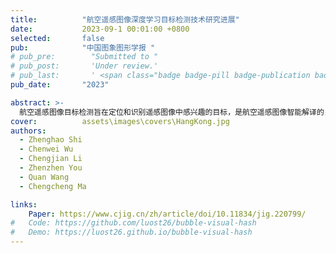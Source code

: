 ```yaml
---
title:          "航空遥感图像深度学习目标检测技术研究进展"
date:           2023-09-1 00:01:00 +0800
selected:       false
pub:            "中国图象图形学报 "
# pub_pre:        "Submitted to "
# pub_post:       'Under review.'
# pub_last:       ' <span class="badge badge-pill badge-publication badge-success">Spotlight</span>'
pub_date:       "2023"

abstract: >-
  航空遥感图像目标检测旨在定位和识别遥感图像中感兴趣的目标，是航空遥感图像智能解译的关键技术，在情报侦察、灾害救援和资源勘探等领域具有重要应用价值。然而由于航空遥感图像具有尺寸大、目标小且密集、目标呈任意角度分布、目标易被遮挡、目标类别不均衡以及背景复杂等诸多特点，航空遥感图像目标检测目前仍然是极具挑战的任务。基于深度卷积神经网络的航空遥感图像目标检测方法因具有精度高、处理速度快等优点，受到了越来越多的关注。为推进基于深度学习的航空遥感图像目标检测技术的发展，本文对当前主流遥感图像目标检测方法，特别是2020—2022年提出的检测方法，进行了系统梳理和总结。首先梳理了基于深度学习目标检测方法的研究发展演化过程，然后对基于卷积神经网络和基于Transformer目标检测方法中的代表性算法进行分析总结，再后针对不同遥感图象应用场景的改进方法思路进行归纳，分析了典型算法的思路和特点，介绍了现有的公开航空遥感图像目标检测数据集，给出了典型算法的实验比较结果，最后给出现阶段航空遥感图像目标检测研究中所存在的问题，并对未来研究及发展趋势进行了展望。
cover:          assets\images\covers\HangKong.jpg
authors:
  - Zhenghao Shi
  - Chenwei Wu
  - Chengjian Li 
  - Zhenzhen You
  - Quan Wang
  - Chengcheng Ma

links:
    Paper: https://www.cjig.cn/zh/article/doi/10.11834/jig.220799/
#   Code: https://github.com/luost26/bubble-visual-hash
#   Demo: https://luost26.github.io/bubble-visual-hash
---
```

